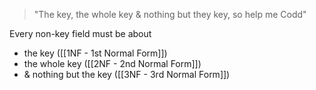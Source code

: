 >"The key, the whole key & nothing but they key, so help me Codd"

Every non-key field must be about
- the key ([[1NF - 1st Normal Form]])
- the whole key ([[2NF - 2nd Normal Form]])
- & nothing but the key ([[3NF - 3rd Normal Form]])